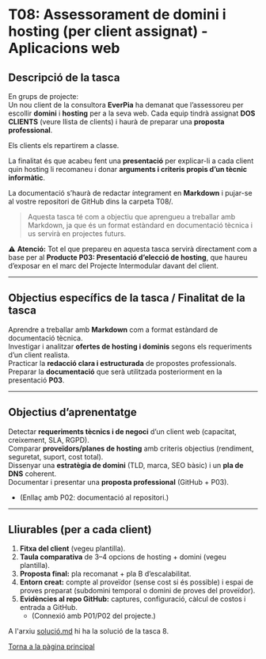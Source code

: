 # T08: Assessorament de domini i hosting (per client assignat) - Aplicacions web

## Descripció de la tasca

En grups de projecte:  
Un nou client de la consultora **EverPia** ha demanat que l’assessoreu per escollir **domini** i **hosting** per a la seva web. Cada equip tindrà assignat **DOS CLIENTS** (veure llista de clients) i haurà de preparar una **proposta professional**.  

Els clients els repartirem a classe.  

La finalitat és que acabeu fent una **presentació** per explicar-li a cada client quin hosting li recomaneu i donar **arguments i criteris propis d’un tècnic informàtic**.  

La documentació s’haurà de redactar íntegrament en **Markdown** i pujar-se al vostre repositori de GitHub dins la carpeta T08/.  

> Aquesta tasca té com a objectiu que aprengueu a treballar amb Markdown, ja que és un format estàndard en documentació tècnica i us servirà en projectes futurs.  

⚠️ **Atenció:** Tot el que prepareu en aquesta tasca servirà directament com a base per al **Producte P03: Presentació d’elecció de hosting**, que haureu d’exposar en el marc del Projecte Intermodular davant del client.

---

## Objectius específics de la tasca / Finalitat de la tasca

Aprendre a treballar amb **Markdown** com a format estàndard de documentació tècnica.  
Investigar i analitzar **ofertes de hosting i dominis** segons els requeriments d’un client realista.  
Practicar la **redacció clara i estructurada** de propostes professionals.  
Preparar la **documentació** que serà utilitzada posteriorment en la presentació **P03**.

---

## Objectius d’aprenentatge

Detectar **requeriments tècnics i de negoci** d’un client web (capacitat, creixement, SLA, RGPD).  
Comparar **proveïdors/planes de hosting** amb criteris objectius (rendiment, seguretat, suport, cost total).  
Dissenyar una **estratègia de domini** (TLD, marca, SEO bàsic) i un **pla de DNS** coherent.  
Documentar i presentar una **proposta professional** (GitHub + P03).  
  - (Enllaç amb P02: documentació al repositori.)

---

## Lliurables (per a cada client)

1. **Fitxa del client** (vegeu plantilla).  
2. **Taula comparativa** de 3–4 opcions de hosting + domini (vegeu plantilla).  
3. **Proposta final:** pla recomanat + pla B d’escalabilitat.  
4. **Entorn creat:** compte al proveïdor (sense cost si és possible) i espai de proves preparat (subdomini temporal o domini de proves del proveïdor).  
5. **Evidències al repo GitHub:** captures, configuració, càlcul de costos i entrada a GitHub.  
   - (Connexió amb P01/P02 del projecte.)

A l'arxiu [solució.md](solucio.md) hi ha la solució de la tasca 8.

[Torna a la pàgina principal](../README.md)
